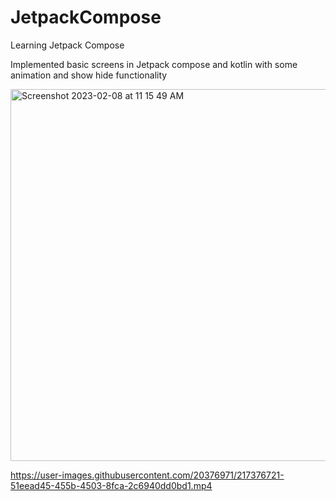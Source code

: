 # JetpackCompose

Learning Jetpack Compose

Implemented basic screens in Jetpack compose and kotlin with some animation and show hide functionality

<img width="595" alt="Screenshot 2023-02-08 at 11 15 49 AM" src="https://user-images.githubusercontent.com/20376971/217379177-a7187d87-b835-4733-b53d-733225d81c8e.png">

https://user-images.githubusercontent.com/20376971/217376721-51eead45-455b-4503-8fca-2c6940dd0bd1.mp4
